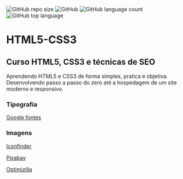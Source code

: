 ![GitHub repo size](https://img.shields.io/github/repo-size/anatecnologia/HTML5-CSS3)
![GitHub](https://img.shields.io/github/license/anatecnologia/HTML5-CSS3)
![GitHub language count](https://img.shields.io/github/languages/count/anatecnologia/HTML5-CSS3)
![GitHub top language](https://img.shields.io/github/languages/top/anatecnologia/HTML5-CSS3)
# HTML5-CSS3
## Curso HTML5, CSS3 e técnicas de SEO
Aprendendo HTML5 e CSS3 de forma simples, pratica e objetiva. Desenvolvendo passo a passo do zero até a hospedagem de um site moderno e responsivo.
### Tipografia
[Google fontes]()


### Imagens
[Iconfinder]()

[Pixabay]()

[Optimizilla]()
